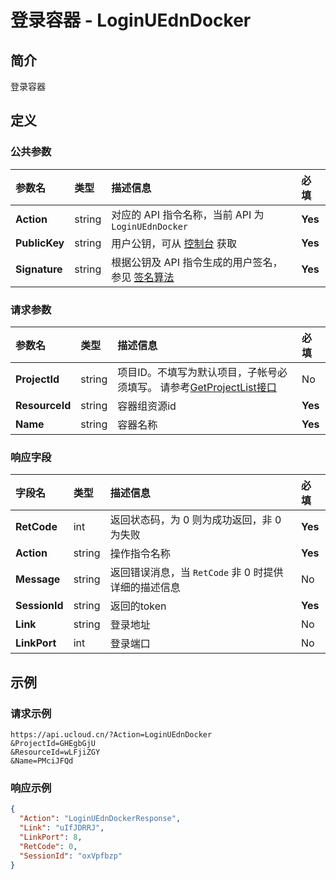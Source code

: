 # 登录容器 - LoginUEdnDocker

## 简介

登录容器









## 定义

### 公共参数

| 参数名 | 类型 | 描述信息 | 必填 |
|:---|:---|:---|:---|
| **Action**     | string  | 对应的 API 指令名称，当前 API 为 `LoginUEdnDocker`                        | **Yes** |
| **PublicKey**  | string  | 用户公钥，可从 [控制台](https://console.ucloud.cn/uapi/apikey) 获取                                             | **Yes** |
| **Signature**  | string  | 根据公钥及 API 指令生成的用户签名，参见 [签名算法](api/summary/signature.md)  | **Yes** |

### 请求参数

| 参数名 | 类型 | 描述信息 | 必填 |
|:---|:---|:---|:---|
| **ProjectId** | string | 项目ID。不填写为默认项目，子帐号必须填写。 请参考[GetProjectList接口](api/summary/get_project_list) |No|
| **ResourceId** | string | 容器组资源id |**Yes**|
| **Name** | string | 容器名称 |**Yes**|

### 响应字段

| 字段名 | 类型 | 描述信息 | 必填 |
|:---|:---|:---|:---|
| **RetCode** | int | 返回状态码，为 0 则为成功返回，非 0 为失败 |**Yes**|
| **Action** | string | 操作指令名称 |**Yes**|
| **Message** | string | 返回错误消息，当 `RetCode` 非 0 时提供详细的描述信息 |No|
| **SessionId** | string | 返回的token |**Yes**|
| **Link** | string | 登录地址 |No|
| **LinkPort** | int | 登录端口 |No|




## 示例

### 请求示例
    
```
https://api.ucloud.cn/?Action=LoginUEdnDocker
&ProjectId=GHEgbGjU
&ResourceId=wLFjiZGY
&Name=PMciJFQd
```

### 响应示例
    
```json
{
  "Action": "LoginUEdnDockerResponse",
  "Link": "uIfJDRRJ",
  "LinkPort": 8,
  "RetCode": 0,
  "SessionId": "oxVpfbzp"
}
```





